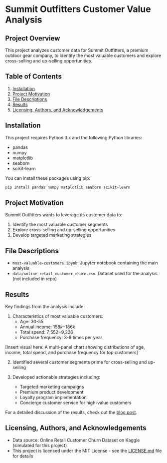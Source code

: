 # Summit Outfitters Customer Value Analysis

## Project Overview

This project analyzes customer data for Summit Outfitters, a premium outdoor gear company, to identify the most valuable customers and explore cross-selling and up-selling opportunities.

## Table of Contents

1. [Installation](#installation)
2. [Project Motivation](#project-motivation)
3. [File Descriptions](#file-descriptions)
4. [Results](#results)
5. [Licensing, Authors, and Acknowledgements](#licensing-authors-and-acknowledgements)

## Installation

This project requires Python 3.x and the following Python libraries:
- pandas
- numpy
- matplotlib
- seaborn
- scikit-learn

You can install these packages using pip:
```bash
pip install pandas numpy matplotlib seaborn scikit-learn
```
## Project Motivation

Summit Outfitters wants to leverage its customer data to:
1. Identify the most valuable customer segments
2. Explore cross-selling and up-selling opportunities
3. Develop targeted marketing strategies

## File Descriptions

- `most-valuable-customers.ipynb`: Jupyter notebook containing the main analysis
- `data/online_retail_customer_churn.csv`: Dataset used for the analysis (not included in repo)

## Results

Key findings from the analysis include:

1. Characteristics of most valuable customers:
   - Age: 30-55
   - Annual income: $158k-$186k
   - Total spend: $7,552-$9,226
   - Purchase frequency: 3-8 times per year

[Insert visual here: A multi-panel chart showing distributions of age, income, total spend, and purchase frequency for top customers]

2. Identified several customer segments prime for cross-selling and up-selling

3. Developed actionable strategies including:
   - Targeted marketing campaigns
   - Premium product development
   - Loyalty program implementation
   - Concierge customer service for high-value customers

For a detailed discussion of the results, check out the [blog post](link-to-blog-post).

## Licensing, Authors, and Acknowledgements

* Data source: Online Retail Customer Churn Dataset on Kaggle (simulated for this project)
* This project is licensed under the MIT License - see the [LICENSE.md](LICENSE.md) file for details
